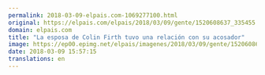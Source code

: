 ```yaml
---
permalink: 2018-03-09-elpais.com-1069277100.html
original: https://elpais.com/elpais/2018/03/09/gente/1520608637_335455.html#?ref=rss&format=simple&link=link
domain: elpais.com
title: "La esposa de Colin Firth tuvo una relación con su acosador"
image: https://ep00.epimg.net/elpais/imagenes/2018/03/09/gente/1520608637_335455_1520608763_rrss_normal.jpg
date: 2018-03-09 15:57:15
translations: en
---
```


